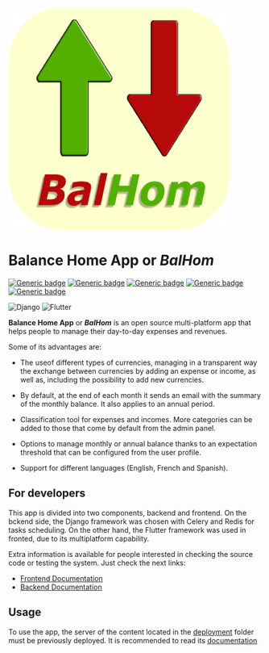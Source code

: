 ![Alt text](./balance_home_app.png?raw=true "")

# Balance Home App or *BalHom*

[![Generic badge](https://img.shields.io/badge/os-android-GREEN.svg)](https://shields.io/)
[![Generic badge](https://img.shields.io/badge/os-ios-GREEN.svg)](https://shields.io/)
[![Generic badge](https://img.shields.io/badge/os-windows-GREEN.svg)](https://shields.io/)
[![Generic badge](https://img.shields.io/badge/os-linux-GREEN.svg)](https://shields.io/)
[![Generic badge](https://img.shields.io/badge/os-web-GREEN.svg)](https://shields.io/)

![Django](https://img.shields.io/badge/django-7B9D4B?style=for-the-badge&logo=django&logoColor=ffdd54)
![Flutter](https://img.shields.io/badge/Flutter-%2302569B.svg?style=for-the-badge&logo=Flutter&logoColor=white)

**Balance Home App** or ***BalHom*** is an open source multi-platform app that helps people to manage their day-to-day expenses and revenues.

Some of its advantages are:

* The useof different types of currencies, managing in a transparent way the exchange between currencies by adding an expense or income, as well as, including the possibility to add new currencies.

* By default, at the end of each month it sends an email with the summary of the monthly balance. It also applies to an annual period.

* Classification tool for expenses and incomes. More categories can be added to those that come by default from the admin panel.

* Options to manage monthly or annual balance thanks to an expectation threshold that can be configured from the user profile.

* Support for different languages (English, French and Spanish).

## For developers

This app is divided into two components, backend and frontend. On the bckend side, the Django framework was chosen with Celery and Redis for tasks scheduling. On the other hand, the Flutter framework was used in fronted, due to its multiplatform capability.

Extra information is available for people interested in checking the source code or testing the system. Just check the next links:

* [Frontend Documentation](https://github.com/fabbo-repo/BalanceHomeApp/tree/main/frontend/flutter#readme)
* [Backend Documentation](https://github.com/fabbo-repo/BalanceHomeApp/tree/main/backend/djangorest#readme)

## Usage

To use the app, the server of the content located in the [deployment](https://github.com/fabbo-repo/BalanceHomeApp/tree/main/backend) folder must be previously deployed. It is recommended to read its [documentation](https://github.com/fabbo-repo/BalanceHomeApp/tree/main/backend/djangorest#readme)

